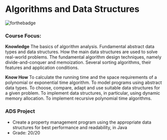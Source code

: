 # Algorithms and Data Structures

![forthebadge](https://forthebadge.com/images/badges/made-with-java.svg)

### Course Focus:

**Knowledge**
  The basics of algorithm analysis.
  Fundamental abstract data types and data structures.
  How the main data structures are used to solve real-world problems.
  The fundamental algorithm design techniques, namely divide-and-conquer and memoization.
  Several sorting algorithms, their features and application conditions.

**Know How**
  To calculate the running time and the space requirements of a polynomial or exponential time algorithm.
  To model programs using abstract data types.
  To choose, compare, adapt and use suitable data structures for a given problem.
  To implement data structures, in particular, using dynamic memory allocation.
  To implement recursive polynomial time algorithms.

### ADS Project
* Create a property management program using the appropriate data structures for best performance and readability, in Java
* Grade: 20/20